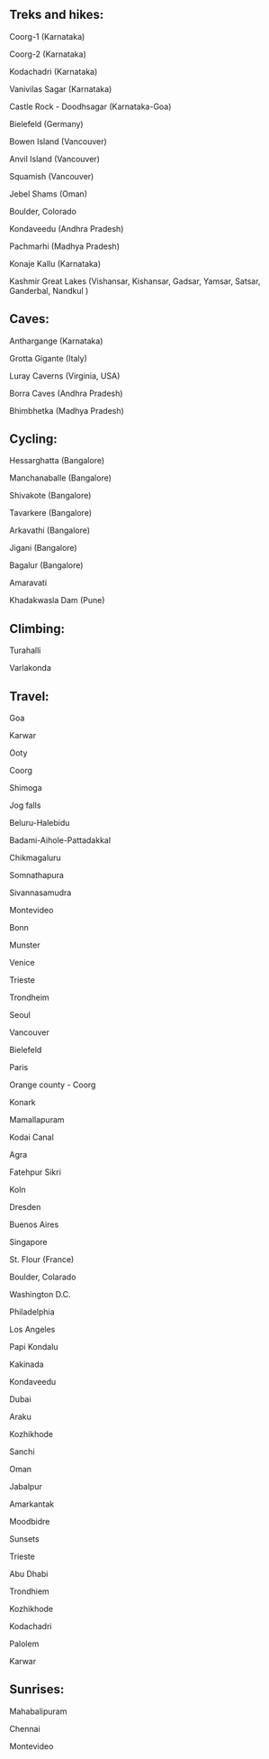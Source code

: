 ## Treks and hikes: 
Coorg-1 (Karnataka)

Coorg-2 (Karnataka)

Kodachadri (Karnataka)

Vanivilas Sagar (Karnataka)

Castle Rock - Doodhsagar (Karnataka-Goa)

Bielefeld (Germany)

Bowen Island (Vancouver)

Anvil Island (Vancouver)

Squamish (Vancouver)

Jebel Shams (Oman)

Boulder, Colorado

Kondaveedu (Andhra Pradesh)

Pachmarhi (Madhya Pradesh)

Konaje Kallu (Karnataka)

Kashmir Great Lakes (Vishansar, Kishansar, Gadsar, Yamsar, Satsar, Ganderbal, Nandkul )

## Caves:
Anthargange (Karnataka)

Grotta Gigante (Italy)

Luray Caverns (Virginia, USA)

Borra Caves (Andhra Pradesh)

Bhimbhetka (Madhya Pradesh)

## Cycling:
Hessarghatta (Bangalore)

Manchanaballe (Bangalore)

Shivakote (Bangalore)

Tavarkere (Bangalore)

Arkavathi (Bangalore)

Jigani (Bangalore)

Bagalur (Bangalore)

Amaravati 

Khadakwasla Dam (Pune)

## Climbing:

Turahalli

Varlakonda

## Travel:
Goa

Karwar

Ooty

Coorg

Shimoga

Jog falls

Beluru-Halebidu

Badami-Aihole-Pattadakkal

Chikmagaluru

Somnathapura

Sivannasamudra

Montevideo

Bonn

Munster

Venice

Trieste

Trondheim

Seoul

Vancouver

Bielefeld

Paris

Orange county - Coorg

Konark

Mamallapuram

Kodai Canal

Agra

Fatehpur Sikri

Koln

Dresden

Buenos Aires

Singapore

St. Flour (France)

Boulder, Colarado

Washington D.C.

Philadelphia

Los Angeles

Papi Kondalu

Kakinada

Kondaveedu

Dubai

Araku

Kozhikhode

Sanchi

Oman

Jabalpur

Amarkantak

Moodbidre

Sunsets

Trieste

Abu Dhabi

Trondhiem

Kozhikhode

Kodachadri

Palolem

Karwar

## Sunrises:

Mahabalipuram

Chennai

Montevideo




